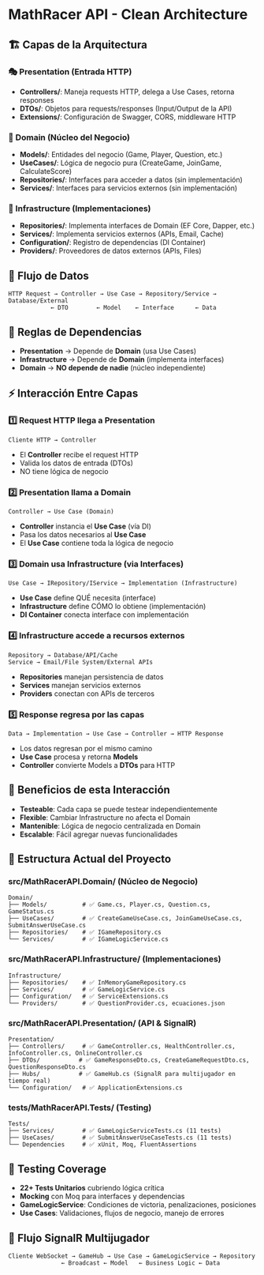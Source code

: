 ﻿# MathRacer API - Clean Architecture

## 🏗️ Capas de la Arquitectura

### 🎭 Presentation (Entrada HTTP)
- **Controllers/**: Maneja requests HTTP, delega a Use Cases, retorna responses
- **DTOs/**: Objetos para requests/responses (Input/Output de la API)
- **Extensions/**: Configuración de Swagger, CORS, middleware HTTP

### 💎 Domain (Núcleo del Negocio)
- **Models/**: Entidades del negocio (Game, Player, Question, etc.)
- **UseCases/**: Lógica de negocio pura (CreateGame, JoinGame, CalculateScore)
- **Repositories/**: Interfaces para acceder a datos (sin implementación)
- **Services/**: Interfaces para servicios externos (sin implementación)

### 🔧 Infrastructure (Implementaciones)
- **Repositories/**: Implementa interfaces de Domain (EF Core, Dapper, etc.)
- **Services/**: Implementa servicios externos (APIs, Email, Cache)
- **Configuration/**: Registro de dependencias (DI Container)
- **Providers/**: Proveedores de datos externos (APIs, Files)

## 🔄 Flujo de Datos
```
HTTP Request → Controller → Use Case → Repository/Service → Database/External
            ← DTO        ← Model    ← Interface      ← Data
```

## 🔗 Reglas de Dependencias
- **Presentation** → Depende de **Domain** (usa Use Cases)
- **Infrastructure** → Depende de **Domain** (implementa interfaces)
- **Domain** → **NO depende de nadie** (núcleo independiente)

## ⚡ Interacción Entre Capas

### 1️⃣ **Request HTTP llega a Presentation**
```
Cliente HTTP → Controller
```
- El **Controller** recibe el request HTTP
- Valida los datos de entrada (DTOs)
- NO tiene lógica de negocio

### 2️⃣ **Presentation llama a Domain**
```
Controller → Use Case (Domain)
```
- **Controller** instancia el **Use Case** (vía DI)
- Pasa los datos necesarios al **Use Case**
- El **Use Case** contiene toda la lógica de negocio

### 3️⃣ **Domain usa Infrastructure (via Interfaces)**
```
Use Case → IRepository/IService → Implementation (Infrastructure)
```
- **Use Case** define QUÉ necesita (interface)
- **Infrastructure** define CÓMO lo obtiene (implementación)
- **DI Container** conecta interface con implementación

### 4️⃣ **Infrastructure accede a recursos externos**
```
Repository → Database/API/Cache
Service → Email/File System/External APIs
```
- **Repositories** manejan persistencia de datos
- **Services** manejan servicios externos
- **Providers** conectan con APIs de terceros

### 5️⃣ **Response regresa por las capas**
```
Data → Implementation → Use Case → Controller → HTTP Response
```
- Los datos regresan por el mismo camino
- **Use Case** procesa y retorna **Models**
- **Controller** convierte Models a **DTOs** para HTTP

## 🎯 Beneficios de esta Interacción
- **Testeable**: Cada capa se puede testear independientemente
- **Flexible**: Cambiar Infrastructure no afecta el Domain
- **Mantenible**: Lógica de negocio centralizada en Domain
- **Escalable**: Fácil agregar nuevas funcionalidades

## 📁 Estructura Actual del Proyecto

### src/MathRacerAPI.Domain/ (Núcleo de Negocio)
```
Domain/
├── Models/          # ✅ Game.cs, Player.cs, Question.cs, GameStatus.cs
├── UseCases/        # ✅ CreateGameUseCase.cs, JoinGameUseCase.cs, SubmitAnswerUseCase.cs
├── Repositories/    # ✅ IGameRepository.cs
└── Services/        # ✅ IGameLogicService.cs
```

### src/MathRacerAPI.Infrastructure/ (Implementaciones)
```
Infrastructure/
├── Repositories/    # ✅ InMemoryGameRepository.cs
├── Services/        # ✅ GameLogicService.cs
├── Configuration/   # ✅ ServiceExtensions.cs
└── Providers/       # ✅ QuestionProvider.cs, ecuaciones.json
```

### src/MathRacerAPI.Presentation/ (API & SignalR)
```
Presentation/
├── Controllers/     # ✅ GameController.cs, HealthController.cs, InfoController.cs, OnlineController.cs
├── DTOs/           # ✅ GameResponseDto.cs, CreateGameRequestDto.cs, QuestionResponseDto.cs
├── Hubs/           # ✅ GameHub.cs (SignalR para multijugador en tiempo real)
└── Configuration/   # ✅ ApplicationExtensions.cs
```

### tests/MathRacerAPI.Tests/ (Testing)
```
Tests/
├── Services/        # ✅ GameLogicServiceTests.cs (11 tests)
├── UseCases/        # ✅ SubmitAnswerUseCaseTests.cs (11 tests)
└── Dependencies     # ✅ xUnit, Moq, FluentAssertions
```

## 🧪 Testing Coverage
- **22+ Tests Unitarios** cubriendo lógica crítica
- **Mocking** con Moq para interfaces y dependencias
- **GameLogicService**: Condiciones de victoria, penalizaciones, posiciones
- **Use Cases**: Validaciones, flujos de negocio, manejo de errores

## 🔄 Flujo SignalR Multijugador
```
Cliente WebSocket → GameHub → Use Case → GameLogicService → Repository
               ← Broadcast ← Model   ← Business Logic ← Data
```